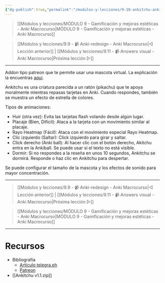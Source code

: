 ```yaml
---
{"dg-publish":true,"permalink":"/modulos-y-lecciones/9-10-ankitchu-anki-macrocurso/","noteIcon":"","updated":"2024-05-15T22:20:33.326+02:00"}
---
```



> [[Módulos y lecciones/MÓDULO 9 - Gamificación y mejoras estéticas - Anki Macrocurso\|MÓDULO 9 - Gamificación y mejoras estéticas - Anki Macrocurso]]

> [[Módulos y lecciones/9.9 - 📹 Anki-redesign - Anki Macrocurso\|◁ Lección anterior]] | [[Módulos y lecciones/9.11 - 📹 Answers visual - Anki Macrocurso\|Próxima lección ▷]]

---

Addon tipo patreon que te permite usar una mascota virtual. La explicación la encuentras [aquí](https://telegra.ph/Ankitchu-12-18).

Ankitchu es una criatura parecida a un ratón (pikachu) que te apoya moralmente mientras repasas tarjetas en Anki. Cuando respondes, también se muestra un efecto de estrella de colores.

Tipos de animaciones:

- Huir (otra vez): Evita las tarjetas flash volando desde algún lugar.
- Placaje (Bien, Difícil): Ataca a la tarjeta con un movimiento similar al placaje.
- Rayo Heatmap (Fácil): Ataca con el movimiento especial Rayo Heatmap.
- Clic izquierdo (Saltar): Click izquierdo para girar y saltar.
- Click derecho (Anki ball): Al hacer clic con el botón derecho, Akitchu entra en la Ankiball. Se puede usar si el texto no está visible.
- Dormir: Si no respondes a la reseña en unos 10 segundos, Ankitchu se dormirá. Responde o haz clic en Ankitchu para despertar.

Se puede configurar el tamaño de la mascota y los efectos de sonido para mayor concentración.

---

> [[Módulos y lecciones/9.9 - 📹 Anki-redesign - Anki Macrocurso\|◁ Lección anterior]] | [[Módulos y lecciones/9.11 - 📹 Answers visual - Anki Macrocurso\|Próxima lección ▷]]

> [[Módulos y lecciones/MÓDULO 9 - Gamificación y mejoras estéticas - Anki Macrocurso\|MÓDULO 9 - Gamificación y mejoras estéticas - Anki Macrocurso]]

---

# Recursos
- Bibliografía
	- [Artículo telegra.ph](https://telegra.ph/Ankitchu-12-18)
	- [Patreon](https://www.patreon.com/posts/84566105?pr=true)
- [[Ankitchu v1.1.zip]]
